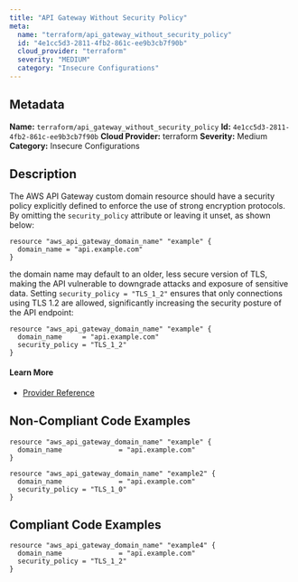 ```yaml
---
title: "API Gateway Without Security Policy"
meta:
  name: "terraform/api_gateway_without_security_policy"
  id: "4e1cc5d3-2811-4fb2-861c-ee9b3cb7f90b"
  cloud_provider: "terraform"
  severity: "MEDIUM"
  category: "Insecure Configurations"
---
```

## Metadata
**Name:** `terraform/api_gateway_without_security_policy`
**Id:** `4e1cc5d3-2811-4fb2-861c-ee9b3cb7f90b`
**Cloud Provider:** terraform
**Severity:** Medium
**Category:** Insecure Configurations
## Description
The AWS API Gateway custom domain resource should have a security policy explicitly defined to enforce the use of strong encryption protocols. By omitting the `security_policy` attribute or leaving it unset, as shown below:

```
resource "aws_api_gateway_domain_name" "example" {
  domain_name = "api.example.com"
}
```

the domain name may default to an older, less secure version of TLS, making the API vulnerable to downgrade attacks and exposure of sensitive data. Setting `security_policy = "TLS_1_2"` ensures that only connections using TLS 1.2 are allowed, significantly increasing the security posture of the API endpoint:

```
resource "aws_api_gateway_domain_name" "example" {
  domain_name     = "api.example.com"
  security_policy = "TLS_1_2"
}
```

#### Learn More

 - [Provider Reference](https://registry.terraform.io/providers/hashicorp/aws/latest/docs/resources/api_gateway_domain_name#security_policy)

## Non-Compliant Code Examples
```aws
resource "aws_api_gateway_domain_name" "example" {
  domain_name              = "api.example.com"
}

```

```aws
resource "aws_api_gateway_domain_name" "example2" {
  domain_name              = "api.example.com"
  security_policy = "TLS_1_0"
}

```

## Compliant Code Examples
```aws
resource "aws_api_gateway_domain_name" "example4" {
  domain_name              = "api.example.com"
  security_policy = "TLS_1_2"
}

```